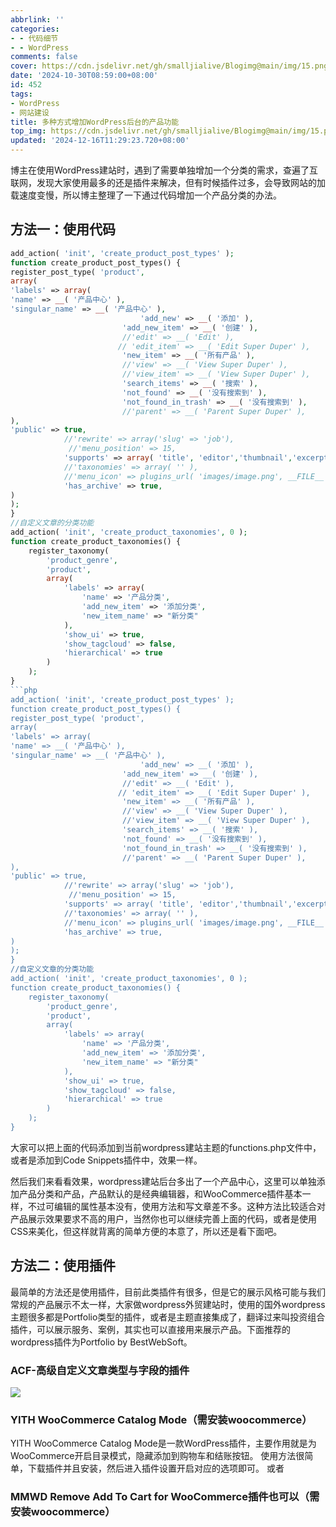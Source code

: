 ```yaml
---
abbrlink: ''
categories:
- - 代码细节
- - WordPress
comments: false
cover: https://cdn.jsdelivr.net/gh/smalljialive/Blogimg@main/img/15.png
date: '2024-10-30T08:59:00+08:00'
id: 452
tags:
- WordPress
- 网站建设
title: 多种方式增加WordPress后台的产品功能
top_img: https://cdn.jsdelivr.net/gh/smalljialive/Blogimg@main/img/15.png
updated: '2024-12-16T11:29:23.720+08:00'
---
```

博主在使用WordPress建站时，遇到了需要单独增加一个分类的需求，查遍了互联网，发现大家使用最多的还是插件来解决，但有时候插件过多，会导致网站的加载速度变慢，所以博主整理了一下通过代码增加一个产品分类的办法。

## 方法一：使用代码

```php
add_action( 'init', 'create_product_post_types' );
function create_product_post_types() {
register_post_type( 'product', 
array(
'labels' => array(
'name' => __( '产品中心' ),
'singular_name' => __( '产品中心' ),
                             'add_new' => __( '添加' ),
                         'add_new_item' => __( '创建' ),
                         //'edit' => __( 'Edit' ),
                        // 'edit_item' => __( 'Edit Super Duper' ),
                         'new_item' => __( '所有产品' ),
                         //'view' => __( 'View Super Duper' ),
                         //'view_item' => __( 'View Super Duper' ),
                         'search_items' => __( '搜索' ),
                         'not_found' => __( '没有搜索到' ),
                         'not_found_in_trash' => __( '没有搜索到' ),
                         //'parent' => __( 'Parent Super Duper' ),
),
'public' => true,
            //'rewrite' => array('slug' => 'job'),
             //'menu_position' => 15,
            'supports' => array( 'title', 'editor','thumbnail','excerpt', 'author' ),
            //'taxonomies' => array( '' ),
            //'menu_icon' => plugins_url( 'images/image.png', __FILE__ ),
            'has_archive' => true,
)
);
}
//自定义文章的分类功能
add_action( 'init', 'create_product_taxonomies', 0 );
function create_product_taxonomies() {
    register_taxonomy(
        'product_genre',
        'product',
        array(
            'labels' => array(
                'name' => '产品分类',
                'add_new_item' => '添加分类',
                'new_item_name' => "新分类"
            ),
            'show_ui' => true,
            'show_tagcloud' => false,
            'hierarchical' => true
        )
    );
}
```php
add_action( 'init', 'create_product_post_types' );
function create_product_post_types() {
register_post_type( 'product', 
array(
'labels' => array(
'name' => __( '产品中心' ),
'singular_name' => __( '产品中心' ),
                             'add_new' => __( '添加' ),
                         'add_new_item' => __( '创建' ),
                         //'edit' => __( 'Edit' ),
                        // 'edit_item' => __( 'Edit Super Duper' ),
                         'new_item' => __( '所有产品' ),
                         //'view' => __( 'View Super Duper' ),
                         //'view_item' => __( 'View Super Duper' ),
                         'search_items' => __( '搜索' ),
                         'not_found' => __( '没有搜索到' ),
                         'not_found_in_trash' => __( '没有搜索到' ),
                         //'parent' => __( 'Parent Super Duper' ),
),
'public' => true,
            //'rewrite' => array('slug' => 'job'),
             //'menu_position' => 15,
            'supports' => array( 'title', 'editor','thumbnail','excerpt', 'author' ),
            //'taxonomies' => array( '' ),
            //'menu_icon' => plugins_url( 'images/image.png', __FILE__ ),
            'has_archive' => true,
)
);
}
//自定义文章的分类功能
add_action( 'init', 'create_product_taxonomies', 0 );
function create_product_taxonomies() {
    register_taxonomy(
        'product_genre',
        'product',
        array(
            'labels' => array(
                'name' => '产品分类',
                'add_new_item' => '添加分类',
                'new_item_name' => "新分类"
            ),
            'show_ui' => true,
            'show_tagcloud' => false,
            'hierarchical' => true
        )
    );
}

```

大家可以把上面的代码添加到当前wordpress建站主题的functions.php文件中，或者是添加到Code Snippets插件中，效果一样。

然后我们来看看效果，wordpress建站后台多出了一个产品中心，这里可以单独添加产品分类和产品，产品默认的是经典编辑器，和WooCommerce插件基本一样，不过可编辑的属性基本没有，使用方法和写文章差不多。这种方法比较适合对产品展示效果要求不高的用户，当然你也可以继续完善上面的代码，或者是使用CSS来美化，但这样就背离的简单方便的本意了，所以还是看下面吧。

## 方法二：使用插件

最简单的方法还是使用插件，目前此类插件有很多，但是它的展示风格可能与我们常规的产品展示不太一样，大家做wordpress外贸建站时，使用的国外wordpress主题很多都是Portfolio类型的插件，或者是主题直接集成了，翻译过来叫投资组合插件，可以展示服务、案例，其实也可以直接用来展示产品。下面推荐的wordpress插件为Portfolio by BestWebSoft。

### ACF-高级自定义文章类型与字段的插件

![](https://cdn.jsdelivr.net/gh/smalljialive/Blogimg@main/img/15.png)

### YITH WooCommerce Catalog Mode（需安装woocommerce）

YITH WooCommerce Catalog Mode是一款WordPress插件，主要作用就是为WooCommerce开启目录模式，隐藏添加到购物车和结账按钮。 使用方法很简单，下载插件并且安装，然后进入插件设置开启对应的选项即可。 或者

### MMWD Remove Add To Cart for WooCommerce插件也可以（需安装woocommerce）
